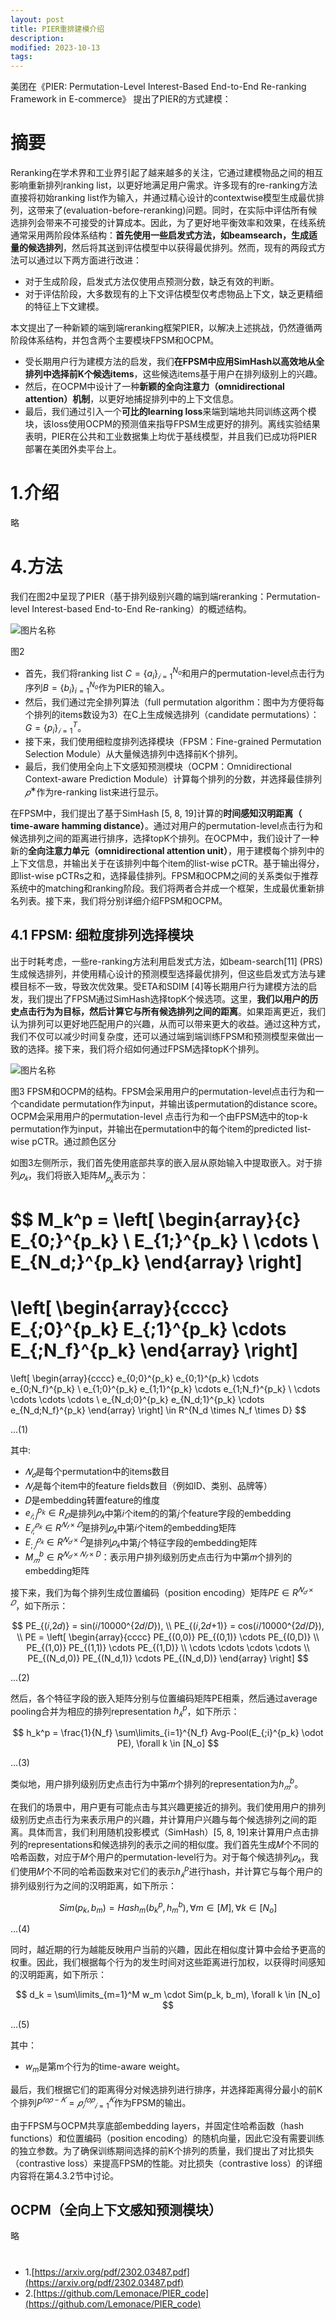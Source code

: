 ```yaml
---
layout: post
title: PIER重排建模介绍
description: 
modified: 2023-10-13
tags: 
---
```


美团在《PIER: Permutation-Level Interest-Based End-to-End Re-ranking
Framework in E-commerce》 提出了PIER的方式建模：

# 摘要

Reranking在学术界和工业界引起了越来越多的关注，它通过建模物品之间的相互影响重新排列ranking list，以更好地满足用户需求。许多现有的re-ranking方法直接将初始ranking list作为输入，并通过精心设计的contextwise模型生成最优排列，这带来了(evaluation-before-reranking)问题。同时，在实际中评估所有候选排列会带来不可接受的计算成本。因此，为了更好地平衡效率和效果，在线系统通常采用两阶段体系结构：**首先使用一些启发式方法，如beamsearch，生成适量的候选排列**，然后将其送到评估模型中以获得最优排列。然而，现有的两段式方法可以通过以下两方面进行改进：

- 对于生成阶段，启发式方法仅使用点预测分数，缺乏有效的判断。
- 对于评估阶段，大多数现有的上下文评估模型仅考虑物品上下文，缺乏更精细的特征上下文建模。

本文提出了一种新颖的端到端reranking框架PIER，以解决上述挑战，仍然遵循两阶段体系结构，并包含两个主要模块FPSM和OCPM。

- 受长期用户行为建模方法的启发，我们**在FPSM中应用SimHash以高效地从全排列中选择前K个候选items**，这些候选items基于用户在排列级别上的兴趣。
- 然后，在OCPM中设计了一种**新颖的全向注意力（omnidirectional attention）机制**，以更好地捕捉排列中的上下文信息。
- 最后，我们通过引入一个**可比的learning loss**来端到端地共同训练这两个模块，该loss使用OCPM的预测值来指导FPSM生成更好的排列。离线实验结果表明，PIER在公共和工业数据集上均优于基线模型，并且我们已成功将PIER部署在美团外卖平台上。

# 1.介绍

略

# 4.方法

我们在图2中呈现了PIER（基于排列级别兴趣的端到端reranking：Permutation-level
Interest-based End-to-End Re-ranking）的概述结构。


<img alt="图片名称" src="https://picabstract-preview-ftn.weiyun.com/ftn_pic_abs_v3/610b40636ed111d8ca41cb3c9f7ed5228d0e11f479616c1d7455756674afda32f903ea26b27145c7f5aa8d5260191274?pictype=scale&amp;from=30113&amp;version=3.3.3.3&amp;fname=2.jpg&amp;size=750">

图2

- 首先，我们将ranking list $C = \lbrace a_i \rbrace_{𝑖=1}^{N_o}$和用户的permutation-level点击行为序列$B = \lbrace b_i \rbrace_{i=1}^{N_o}$作为PIER的输入。
- 然后，我们通过完全排列算法（full permutation algorithm：图中为方便将每个排列的items数设为3）在C上生成候选排列（candidate permutations）：$G = \lbrace p_i \rbrace_{𝑖=1}^T$。
- 接下来，我们使用细粒度排列选择模块（FPSM：Fine-grained Permutation Selection Module）从大量候选排列中选择前K个排列。
- 最后，我们使用全向上下文感知预测模块（OCPM：Omnidirectional Context-aware Prediction Module）计算每个排列的分数，并选择最佳排列$𝑝^∗$作为re-ranking list来进行显示。

在FPSM中，我们提出了基于SimHash [5, 8, 19]计算的**时间感知汉明距离（ time-aware hamming distance）**。通过对用户的permutation-level点击行为和候选排列之间的距离进行排序，选择topK个排列。在OCPM中，我们设计了一种新的**全向注意力单元（omnidirectional attention unit）**，用于建模每个排列中的上下文信息，并输出关于在该排列中每个item的list-wise pCTR。基于输出得分，即list-wise pCTRs之和，选择最佳排列。FPSM和OCPM之间的关系类似于推荐系统中的matching和ranking阶段。我们将两者合并成一个框架，生成最优重新排名列表。接下来，我们将分别详细介绍FPSM和OCPM。

## 4.1 FPSM: 细粒度排列选择模块

出于时耗考虑，一些re-ranking方法利用启发式方法，如beam-search[11] (PRS)生成候选排列，并使用精心设计的预测模型选择最优排列，但这些启发式方法与建模目标不一致，导致次优效果。受ETA和SDIM [4]等长期用户行为建模方法的启发，我们提出了FPSM通过SimHash选择topK个候选项。这里，**我们以用户的历史点击行为为目标，然后计算它与所有候选排列之间的距离**。如果距离更近，我们认为排列可以更好地匹配用户的兴趣，从而可以带来更大的收益。通过这种方式，我们不仅可以减少时间复杂度，还可以通过端到端训练FPSM和预测模型来做出一致的选择。接下来，我们将介绍如何通过FPSM选择topK个排列。

<img alt="图片名称" src="https://picabstract-preview-ftn.weiyun.com/ftn_pic_abs_v3/4721ac894897d8c6e14b7d1369913e8d6497411744dac33abe05115132ca7c235e91eb3b4bebea920211cb698f7d42dc?pictype=scale&amp;from=30113&amp;version=3.3.3.3&amp;fname=3.jpg&amp;size=750">

图3 FPSM和OCPM的结构。FPSM会采用用户的permutation-level点击行为和一个candidate permutation作为input，并输出该permutation的distance score。OCPM会采用用户的permutation-level 点击行为和一个由FPSM选中的top-k permutation作为input，并输出在permutation中的每个item的predicted list-wise pCTR。通过颜色区分

如图3左侧所示，我们首先使用底部共享的嵌入层从原始输入中提取嵌入。对于排列$𝑝_𝑘$，我们将嵌入矩阵$M_{𝑝_𝑘}$表示为：

$$
M_k^p = \left[
\begin{array}{c}
  E_{0;}^{p_k} \\
  E_{1;}^{p_k} \\
  \cdots \\
  E_{N_d;}^{p_k}
\end{array}
\right]
= 
\left[
\begin{array}{cccc}
E_{;0}^{p_k} E_{;1}^{p_k} \cdots E_{;N_f}^{p_k} 
\end{array}
\right]
= 
\left[
\begin{array}{cccc}
e_{0;0}^{p_k} e_{0;1}^{p_k} \cdots e_{0;N_f}^{p_k} \\
e_{1;0}^{p_k} e_{1;1}^{p_k} \cdots e_{1;N_f}^{p_k} \\
\cdots \cdots \cdots \cdots \\
e_{N_d;0}^{p_k} e_{N_d;1}^{p_k} \cdots e_{N_d;N_f}^{p_k} 
\end{array}
\right] \in R^{N_d \times N_f \times D}
$$

...(1)

其中:

- $𝑁_𝑑$是每个permutation中的items数目
- $𝑁_𝑓$是每个item中的feature fields数目（例如ID、类别、品牌等）
- 𝐷是embedding转置feature的维度
- $e_{𝑖;j}^{p_k} \in R_𝐷$是排列$𝑝_𝑘$中第𝑖个item的的第𝑗个feature字段的embedding
- $E_{𝑖;}^{𝑝_𝑘} \in R^{𝑁_𝑓 × 𝐷}$是排列$𝑝_𝑘$中第𝑖个item的embedding矩阵
- $E_{;𝑗}^{𝑝_𝑘} \in R^{𝑁_𝑑 × 𝐷}$是排列$𝑝_𝑘$中第𝑗个特征字段的embedding矩阵
- $M_𝑚^b \in R^{𝑁_𝑑 \times 𝑁_𝑓 \times D}$：表示用户排列级别历史点击行为中第𝑚个排列的embedding矩阵

接下来，我们为每个排列生成位置编码（position encoding）矩阵$PE \in R^{𝑁_𝑑 \times 𝐷}$，如下所示：

$$
PE_{(𝑖,2𝑑)} = sin(𝑖/10000^{2𝑑/𝐷}), \\
PE_{(𝑖,2𝑑+1)} = cos(𝑖/10000^{2𝑑/𝐷}), \\
PE = \left[
\begin{array}{cccc}
PE_{(0,0)} PE_{(0,1)} \cdots PE_{(0,D)} \\
PE_{(1,0)} PE_{(1,1)} \cdots PE_{(1,D)} \\
\cdots \cdots \cdots \cdots \\
PE_{(N_d,0)} PE_{(N_d,1)} \cdots PE_{(N_d,D)} 
\end{array}
\right]
$$

...(2)

然后，各个特征字段的嵌入矩阵分别与位置编码矩阵PE相乘，然后通过average pooling合并为相应的排列representation $h_𝑘^p$，如下所示：

$$
h_k^p = \frac{1}{N_f} \sum\limits_{i=1}^{N_f} Avg-Pool(E_{;i}^{p_k} \odot PE), \forall k \in [N_o]
$$

...(3)

类似地，用户排列级别历史点击行为中第𝑚个排列的representation为$h_𝑚^b$。

在我们的场景中，用户更有可能点击与其兴趣更接近的排列。我们使用用户的排列级别历史点击行为来表示用户的兴趣，并计算用户兴趣与每个候选排列之间的距离。具体而言，我们利用随机投影模式（SimHash）[5, 8, 19]来计算用户点击排列的representations和候选排列的表示之间的相似度。我们首先生成𝑀个不同的哈希函数，对应于𝑀个用户的permutation-level行为。对于每个候选排列$𝑝_𝑘$，我们使用𝑀个不同的哈希函数来对它们的表示$h_𝑘^p$进行hash，并计算它与每个用户的排列级别行为之间的汉明距离，如下所示：

$$
Sim(p_k, b_m) = Hash_m(b_k^p, h_m^b), \forall m \in [M], \forall k \in [N_o]
$$

...(4)

同时，越近期的行为越能反映用户当前的兴趣，因此在相似度计算中会给予更高的权重。因此，我们根据每个行为的发生时间对这些距离进行加权，以获得时间感知的汉明距离，如下所示：


$$
d_k = \sum\limits_{m=1}^M w_m \cdot Sim(p_k, b_m), \forall k \in [N_o]
$$

...(5)

其中：

- $w_m$是第m个行为的time-aware weight。

最后，我们根据它们的距离得分对候选排列进行排序，并选择距离得分最小的前K个排列$P^{𝑡𝑜𝑝−𝐾} = {𝑝_𝑖^{𝑡𝑜𝑝}}_{𝑖=1}^𝐾$作为FPSM的输出。

由于FPSM与OCPM共享底部embedding layers，并固定住哈希函数（hash functions）和位置编码（position encoding）的随机向量，因此它没有需要训练的独立参数。为了确保训练期间选择的前K个排列的质量，我们提出了对比损失（contrastive loss）来提高FPSM的性能。对比损失（contrastive loss）的详细内容将在第4.3.2节中讨论。

## OCPM（全向上下文感知预测模块）

略

# 

- 1.[https://arxiv.org/pdf/2302.03487.pdf](https://arxiv.org/pdf/2302.03487.pdf)
- 2.[https://github.com/Lemonace/PIER_code](https://github.com/Lemonace/PIER_code)